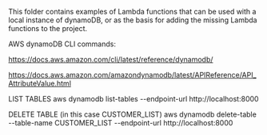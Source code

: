 This folder contains examples of Lambda functions that can be used with a local instance of dynamoDB, or as the basis for adding the missing Lambda functions to the project.


AWS dynamoDB CLI commands:

https://docs.aws.amazon.com/cli/latest/reference/dynamodb/

https://docs.aws.amazon.com/amazondynamodb/latest/APIReference/API_AttributeValue.html

LIST TABLES
aws dynamodb list-tables --endpoint-url http://localhost:8000

DELETE TABLE (in this case CUSTOMER_LIST)
aws dynamodb delete-table --table-name CUSTOMER_LIST --endpoint-url http://localhost:8000
